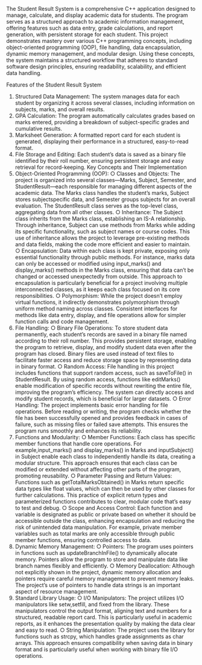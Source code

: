The Student Result System is a comprehensive C++ application designed to manage, calculate, and display
academic data for students. The program serves as a structured approach to academic information
management, offering features such as data entry, grade calculations, and report generation, with
persistent storage for each student. This project demonstrates mastery over various C++ programming
concepts, including object-oriented programming (OOP), file handling, data encapsulation, dynamic
memory management, and modular design. Using these concepts, the system maintains a structured
workflow that adheres to standard software design principles, ensuring readability, scalability, and
efficient data handling.

Features of the Student Result System
1. Structured Data Management: The system manages data for each student by organizing it across
several classes, including information on subjects, marks, and overall results.
2. GPA Calculation: The program automatically calculates grades based on marks entered, providing
a breakdown of subject-specific grades and cumulative results.
3. Marksheet Generation: A formatted report card for each student is generated, displaying their
performance in a structured, easy-to-read format.
4. File Storage and Editing: Each student’s data is saved as a binary file identified by their roll
number, ensuring persistent storage and easy retrieval for record-keeping.
Key Concepts and Their Implementation
1. Object-Oriented Programming (OOP):
○ Classes and Objects: The project is organized into several classes—Marks, Subject,
Semester, and StudentResult—each responsible for managing different aspects of the
academic data. The Marks class handles the student’s marks, Subject stores subjectspecific data, and Semester groups subjects for an overall evaluation. The StudentResult
class serves as the top-level class, aggregating data from all other classes.
○ Inheritance: The Subject class inherits from the Marks class, establishing an IS-A
relationship. Through inheritance, Subject can use methods from Marks while adding its
specific functionality, such as subject names or course codes. This use of inheritance
allows the project to leverage pre-existing methods and data fields, making the code more
efficient and easier to maintain.
○ Encapsulation: Data within each class is kept private, exposing only essential functionality
through public methods. For instance, marks data can only be accessed or modified using
input_marks() and display_marks() methods in the Marks class, ensuring that data can’t
be changed or accessed unexpectedly from outside. This approach to encapsulation is
particularly beneficial for a project involving multiple interconnected classes, as it keeps
each class focused on its core responsibilities.
○ Polymorphism: While the project doesn’t employ virtual functions, it indirectly
demonstrates polymorphism through uniform method naming across classes. Consistent
interfaces for methods like data entry, display, and file operations allow for simpler
function calls and code management.
2. File Handling:
○ Binary File Operations: To store student data permanently, each student’s records are
saved in a binary file named according to their roll number. This provides persistent
storage, enabling the program to retrieve, display, and modify student data even after
the program has closed. Binary files are used instead of text files to facilitate faster access
and reduce storage space by representing data in binary format.
○ Random Access: File handling in this project includes functions that support random
access, such as saveToFile() in StudentResult. By using random access, functions like
editMarks() enable modification of specific records without rewriting the entire file,
improving the program’s efficiency. The system can directly access and modify student
records, which is beneficial for larger datasets.
○ Error Handling: The project implements basic error handling for file operations. Before
reading or writing, the program checks whether the file has been successfully opened and
provides feedback in cases of failure, such as missing files or failed save attempts. This
ensures the program runs smoothly and enhances its reliability.
3. Functions and Modularity:
○ Member Functions: Each class has specific member functions that handle core
operations. For example,input_marks() and display_marks() in Marks and inputSubject()
in Subject enable each class to independently handle its data, creating a modular
structure. This approach ensures that each class can be modified or extended without
affecting other parts of the program, promoting reusability.
○ Parameter Passing and Return Values: Functions such as getTotalMarksObtained() in
Marks return specific data types like float values, which can then be used by other classes
for further calculations. This practice of explicit return types and parameterized functions
contributes to clear, modular code that’s easy to test and debug.
○ Scope and Access Control: Each function and variable is designated as public or private
based on whether it should be accessible outside the class, enhancing encapsulation and
reducing the risk of unintended data manipulation. For example, private member
variables such as total marks are only accessible through public member functions,
ensuring controlled access to data.
4. Dynamic Memory Management:
○ Pointers: The program uses pointers in functions such as updateBranchInFile() to
dynamically allocate memory. Pointers allow the program to store and manipulate data
like branch names flexibly and efficiently.
○ Memory Deallocation: Although not explicitly shown in the project, dynamic memory
allocation and pointers require careful memory management to prevent memory leaks.
The project’s use of pointers to handle data strings is an important aspect of resource
management.
5. Standard Library Usage:
○ I/O Manipulators: The project utilizes I/O manipulators like setw,setfill, and fixed from
the <iomanip> library. These manipulators control the output format, aligning text and
numbers for a structured, readable report card. This is particularly useful in academic
reports, as it enhances the presentation quality by making the data clear and easy to read.
○ String Manipulation: The project uses the <cstring> library for functions such as strcpy,
which handles grade assignments as char arrays. This approach ensures compatibility
when saving data in binary format and is particularly useful when working with binary file
I/O operations.
